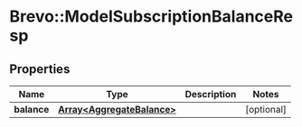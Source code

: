 # Brevo::ModelSubscriptionBalanceResp

## Properties
Name | Type | Description | Notes
------------ | ------------- | ------------- | -------------
**balance** | [**Array&lt;AggregateBalance&gt;**](AggregateBalance.md) |  | [optional] 


